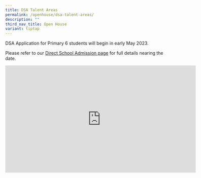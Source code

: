 ```yaml
---
title: DSA Talent Areas
permalink: /openhouse/dsa-talent-areas/
description: ""
third_nav_title: Open House
variant: tiptap
---
```

<p>DSA Application for Primary 6 students will begin in early May 2023.</p><p>Please refer to our&nbsp;<a href="https://www.mgs.moe.edu.sg/secondary/admissions/dsa-sec1/" rel="noopener noreferrer nofollow" target="_blank">Direct School Admission page</a>&nbsp;for full details nearing the date.</p><div class="iframe-wrapper"><iframe height="338" width="600" allowfullscreen="true" frameborder="0" src="https://www.youtube.com/embed/En2LZjINZSc"></iframe></div><p></p>